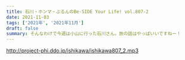 ```yaml
---
title: 石川・ホンマ・ぶるんのBe-SIDE Your Life! vol.807-2
date: 2021-11-03
tags: ['2021年', '2021年11月']
draft: false
summary: そんなわけで今週は小山に行った石川さん。旅の話はやっぱいいですねー！
---
```


http://project-phi.ddo.jp/ishikawa/ishikawa807_2.mp3
